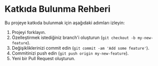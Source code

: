 # Katkıda Bulunma Rehberi

Bu projeye katkıda bulunmak için aşağıdaki adımları izleyin:

1. Projeyi forklayın.
2. Özelleştirmek istediğiniz branch'i oluşturun (`git checkout -b my-new-feature`).
3. Değişikliklerinizi commit edin (`git commit -am 'Add some feature'`).
4. Commitinizi push edin (`git push origin my-new-feature`).
5. Yeni bir Pull Request oluşturun.
